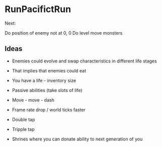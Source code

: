 # RunPacifictRun

Next:

Do position of enemy not at 0, 0
Do level move monsters

## Ideas

* Enemies could evolve and swap characteristics in different life stages
* That implies that enemies could eat

* You have a life - inventory size
* Passive abilities (take slots of life)
 * Move - move - dash
 * Frame rate drop / world ticks faster
 * Double tap
 * Tripple tap
* Shrines where you can donate ability to next generation of you
